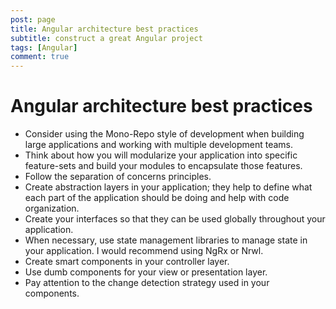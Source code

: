 ```yaml
---
post: page
title: Angular architecture best practices
subtitle: construct a great Angular project
tags: [Angular]
comment: true
---
```

# Angular architecture best practices 


* Consider using the Mono-Repo style of development when building large applications and working with multiple development teams.
* Think about how you will modularize your application into specific feature-sets and build your modules to encapsulate those features.
* Follow the separation of concerns principles.
* Create abstraction layers in your application; they help to define what each part of the application should be doing and help with code organization.
* Create your interfaces so that they can be used globally throughout your application.
* When necessary, use state management libraries to manage state in your application. I would recommend using NgRx or Nrwl.
* Create smart components in your controller layer.
* Use dumb components for your view or presentation layer.
* Pay attention to the change detection strategy used in your components.





